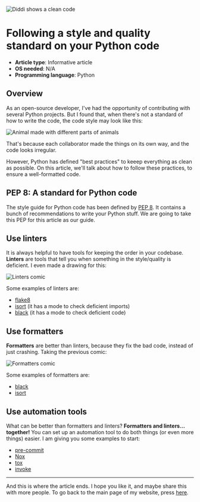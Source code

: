 ![Diddi shows a clean code](https://diddileija.github.io/articles/images/Clean-code.png)

# Following a style and quality standard on your Python code

- **Article type**: Informative article
- **OS needed**: N/A
- **Programming language**: Python

## Overview

As an open-source developer, I've had the opportunity of contributing with several Python projects. But I found that, when there's not a standard
of how to write the code, the code style may look like this:

![Animal made with different parts of animals](https://user-images.githubusercontent.com/83621221/144646828-e4ff7562-1e08-4a12-a5a5-b5845052dcf8.png)

That's because each collaborator made the things on its own way, and the code looks irregular.

However, Python has defined "best practices" to keeep everything as clean as possible. On this article, we'll talk about how to follow
these practices, to ensure a well-formatted code.

## PEP 8: A standard for Python code

The style guide for Python code has been defined by [PEP 8](https://pep8.org). It contains a bunch of recommendations to write your Python stuff. We are
going to take this PEP for this article as our guide.

## Use linters

It is always helpful to have tools for keeping the order in your codebase. **Linters** are tools that tell you when something in the style/quality
is deficient. I even made a drawing for this:

![Linters comic](https://user-images.githubusercontent.com/83621221/144658439-a6427640-7cf8-4312-9d54-f460a35462bd.png)

Some examples of linters are:

- [flake8](https://github.com/PyCQA/flake8)
- [isort](https://github.com/PyCQA/isort) (it has a mode to check deficient imports)
- [black](https://github.com/psf/black) (it has a mode to check deficient code)

## Use formatters

**Formatters** are better than linters, because they fix the bad code, instead of just crashing. Taking the previous comic:

![Formatters comic](https://user-images.githubusercontent.com/83621221/144658932-6bb0862b-d372-4e19-bcad-9049366ffb60.png)

Some examples of formatters are:

- [black](https://github.com/psf/black)
- [isort](https://github.com/PyCQA/isort)

## Use automation tools

What can be better than formatters and linters? **Formatters and linters... together!** You can set up an automation tool to
do both things (or even more things) easier. I am giving you some examples to start:

- [pre-commit](https://pre-commit.com)
- [Nox](https://nox.thea.codes)
- [tox](https://github.com/tox-dev/tox)
- [invoke](https://www.pyinvoke.org/)

----

And this is where the article ends. I hope you like it, and maybe share this with more people. To go back to the main page of my
website, press [here](http://DiddiLeija.github.io).

